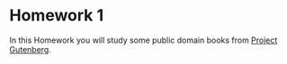 # Homework 1

In this Homework you will study some public domain books from [Project Gutenberg](https://www.gutenberg.org/).
